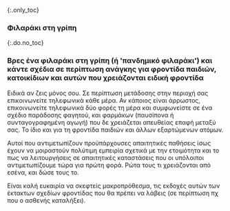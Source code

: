 {:.only_toc}
### Φιλαράκι στη γρίπη

{:.do.no_toc}
### Βρες ένα φιλαράκι στη γρίπη (ή 'πανδημικό φιλαράκι') και κάντε σχέδια σε περίπτωση ανάγκης για φροντίδα παιδιών, κατοικίδιων και αυτών που χρειάζονται ειδική φροντίδα

Ειδικά αν ζεις μόνος σου. Σε περίπτωση μετάδοσης στην περιοχή σας επικοινωνείτε τηλεφωνικά κάθε μέρα. Αν κάποιος είναι άρρωστος, επικοινωνείτε τηλεφωνικά δύο φορές τη μέρα και συμφωνείστε σε ένα σχέδιο παράδοσης φαγητού, και φαρμάκων (παυσίπονα ή συνταγογραφημένη αγωγή) που δε χρειάζεται απευθείας επαφή μεταξύ σας. Το ίδιο και για τη φροντίδα παιδιών και άλλων εξαρτώμενων ατόμων.

Αυτοί που αντιμετωπίζουν προϋπάρχουσες απαιτητικές παθήσεις ίσως έχουν να μοιραστούν πολύτιμη εμπειρία σχετικά με την ετοιμότητα και το πως να λειτουργήσεις σε απαιτητικές καταστάσεις που οι υπόλοιποι αντιμετωπίζουμε τώρα για πρώτη φορά. Ρώτα τους τι χρειάζονται από εσένα, και δώσε τους το.

Είναι καλή ευκαιρία να σκεφτείς μακροπρόθεσμα, τις εκδοχές αυτών των έκτακτων σχεδίων φροντίδας που θα πρέπει να λάβεις (σε περίπτωση πχ που ο ασθενής καταλήξει).
